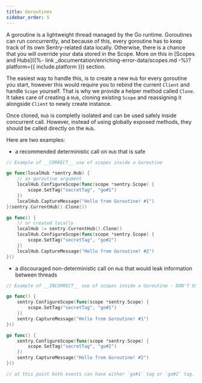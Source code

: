 ```yaml
---
title: Goroutines
sidebar_order: 5
---
```


A goroutine is a lightweight thread managed by the Go runtime. Goroutines can run concurrently, and because of this, every goroutine has to keep track of its own Sentry-related data locally. Otherwise, there is a chance that you will override your data stored in the Scope. More on this in [Scopes and Hubs]({%- link _documentation/enriching-error-data/scopes.md -%}?platform={{ include.platform }}) section.

The easiest way to handle this, is to create a new `Hub` for every goroutine you start, however this would require you to rebind the current `Client` and handle `Scope` yourself. That is why we provide a helper method called `Clone`. It takes care of creating a `Hub`, cloning existing `Scope` and reassigning it alongside `Client` to newly create instance.

Once cloned, `Hub` is completly isolated and can be used safely inside concurrent call. However, instead of using globally exposed methods, they should be called directly on the `Hub`.

Here are two examples: 
- a recommended deterministic call on `Hub` that is safe

```go
// Example of __CORRECT__ use of scopes inside a Goroutine

go func(localHub *sentry.Hub) {
	// as goroutine argument
	localHub.ConfigureScope(func(scope *sentry.Scope) {
		scope.SetTag("secretTag", "go#1")
	})
	localHub.CaptureMessage("Hello from Goroutine! #1")
}(sentry.CurrentHub().Clone())

go func() {
	// or created locally
	localHub := sentry.CurrentHub().Clone()
	localHub.ConfigureScope(func(scope *sentry.Scope) {
		scope.SetTag("secretTag", "go#2")
	})
	localHub.CaptureMessage("Hello from Goroutine! #2")
}()
```

- a discouraged non-deterministic call on `Hub` that would leak information between threads

```go
// Example of __INCORRECT__ use of scopes inside a Goroutine - DON'T USE IT!

go func() {
	sentry.ConfigureScope(func(scope *sentry.Scope) {
		scope.SetTag("secretTag", "go#1")
	})
	sentry.CaptureMessage("Hello from Goroutine! #1")
}()

go func() {
	sentry.ConfigureScope(func(scope *sentry.Scope) {
		scope.SetTag("secretTag", "go#2")
	})
	sentry.CaptureMessage("Hello from Goroutine! #2")
}()

// at this point both events can have either `go#1` tag or `go#2` tag. We'll never know.
```
